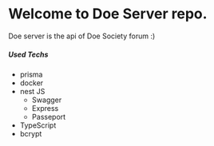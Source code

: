 # Welcome to Doe Server repo.

Doe server is the api of Doe Society forum :)

##### Used Techs

- prisma
- docker
- nest JS
  - Swagger
  - Express
  - Passeport
- TypeScript
- bcrypt
